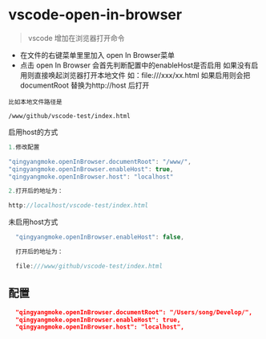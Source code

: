 # vscode-open-in-browser
> vscode 增加在浏览器打开命令

 * 在文件的右键菜单里里加入 open In Browser菜单
 * 点击 open In Browser 会首先判断配置中的enableHost是否启用 如果没有启用则直接唤起浏览器打开本地文件 如：file:///xxx/xx.html 如果启用则会把 documentRoot 替换为http://host 后打开 
 ``` 
 比如本地文件路径是 
 
 /www/github/vscode-test/index.html 
 ```
 启用host的方式
  ``` js
  1.修改配置

  "qingyangmoke.openInBrowser.documentRoot": "/www/",
  "qingyangmoke.openInBrowser.enableHost": true,
  "qingyangmoke.openInBrowser.host": "localhost"

  2.打开后的地址为：
  
  http://localhost/vscode-test/index.html
  ```

  未启用host方式

  ``` js
    "qingyangmoke.openInBrowser.enableHost": false,

    打开后的地址为：

    file:///www/github/vscode-test/index.html
  ```
## 配置
``` json
  "qingyangmoke.openInBrowser.documentRoot": "/Users/song/Develop/",
  "qingyangmoke.openInBrowser.enableHost": true,
  "qingyangmoke.openInBrowser.host": "localhost",
```